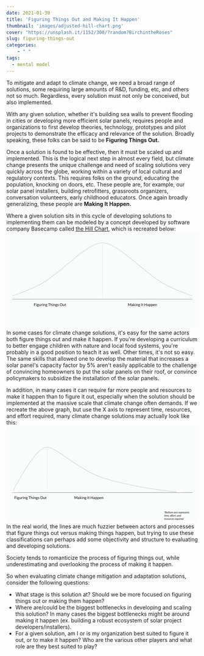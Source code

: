 ```yaml
---
date: 2021-01-30
title: 'Figuring Things Out and Making It Happen'
thumbnail: 'images/adjusted-hill-chart.png'
cover: "https://unsplash.it/1152/300/?random?BirchintheRoses"
slug: figuring-things-out
categories: 
    - " "
tags:
  - mental model
---
```


To mitigate and adapt to climate change, we need a broad range of solutions, some requiring large amounts of R&D, funding, etc, and others not so much. Regardless, every solution must not only be conceived, but also implemented.

With any given solution, whether it's building sea walls to prevent flooding in cities or developing more efficient solar panels, requires people and organizations to first develop theories, technology, prototypes and pilot projects to demonstrate the efficacy and relevance of the solution. Broadly speaking, these folks can be said to be **Figuring Things Out.**

Once a solution is found to be effective, then it must be scaled up and implemented. This is the logical next step in almost every field, but climate change presents the unique challenge and need of scaling solutions very quickly across the globe, working within a variety of local cultural and regulatory contexts. This requires folks on the ground, educating the population, knocking on doors, etc. These people are, for example, our solar panel installers, building retrofitters, grassroots organizers, conversation volunteers, early childhood educators. Once again broadly generalizing, these people are **Making It Happen.**

Where a given solution sits in this cycle of developing solutions to implementing them can be modeled by a concept developed by software company Basecamp called [the Hill Chart](https://basecamp.com/features/hill-charts), which is recreated below:
![hillchart2](./images/adjusted-hill-chart.png)
In some cases for climate change solutions, it's easy for the same actors both figure things out and make it happen. If you're developing a curriculum to better engage children with nature and local food systems, you're probably in a good position to teach it as well. Other times, it's not so easy. The same skills that allowed one to develop the material that increases a solar panel's capacity factor by 5% aren't easily applicable to the challenge of convincing homeowners to put the solar panels on their roof, or convince policymakers to subsidize the installation of the solar panels.

In addition, in many cases it can require far more people and resources to make it happen than to figure it out, especially when the solution should be implemented at the massive scale that climate change often demands. If we recreate the above graph, but use the X axis to represent time, resources, and effort required, many climate change solutions may actually look like this:
![hillchart](./images/og-hill-chart.png)
In the real world, the lines are much fuzzier between actors and processes that figure things out versus making things happen, but trying to use these classifications can perhaps add some objectivity and structure to evaluating and developing solutions.

Society tends to romanticize the process of figuring things out, while underestimating and overlooking the process of making it happen.

So when evaluating climate change mitigation and adaptation solutions, consider the following questions:

- What stage is this solution at? Should we be more focused on figuring things out or making them happen?
- Where are/could be the biggest bottlenecks in developing and scaling this solution? In many cases the biggest bottlenecks might be around making it happen (ex. building a robust ecosystem of solar project developers/installers).
- For a given solution, am I or is my organization best suited to figure it out, or to make it happen? Who are the various other players and what role are they best suited to play?

